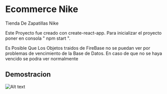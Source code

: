 # Ecommerce Nike

Tienda De Zapatillas Nike

Este Proyecto fue creado con create-react-app.
Para inicializar el proyecto poner en consola " npm start ".

Es Posible Que Los Objetos traidos de FireBase no se puedan ver por problemas de vencimiento de la Base de Datos. En caso de que no se haya vencido se podra ver normalmente

## Demostracion
![Alt text](./public/E-commerce-Nike.gif)